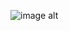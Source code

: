 ![image alt]([image_url](https://github.com/Isuru95sampath/Whether-app/blob/601f083c4a927cb34afb7c622fd2871209ffc8ca/img/Screenshot%202025-02-11%20132411.png))
